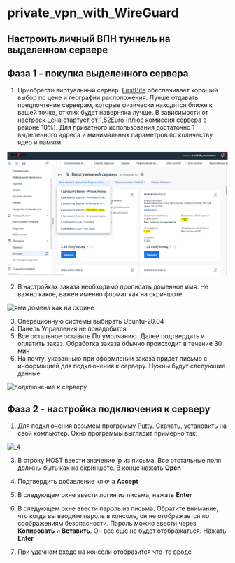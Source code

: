 # private_vpn_with_WireGuard
Настроить личный ВПН туннель на выделенном сервере
---------------------------------------------------
## Фаза 1 - покупка выделенного сервера

1. Приобрести виртуальный сервер. [FirstBite](https://firstbyte.pro/?from=158726) обеспечивает хороший выбор по цене и географии расположения. Лучше отдавать предпочтение серверам, которые физически находятся ближе к вашей точке, отклик будет наверняка лучше. В зависимости от настроек цена стартует от 1,52Euro (плюс комиссия сервера в районе 10%). Для приватного использования достаточно 1 выделенного адреса и минимальных параметров по количеству ядер и памяти.


![хостинг FirstBite](https://github.com/nboravlev/private_vpn_with_WireGuard/blob/main/_1.PNG)

2. В настройках заказа необходимо прописать доменное имя. Не важно какое, важен именно формат как на скриншоте.

![ями домена как на скрине](https://github.com/nboravlev/private_vpn_with_WireGuard/assets/120275954/33dd3696-35ca-4119-9d31-9eec4b7c549f)

3. Операционную системы выбирать Ubuntu-20.04
4. Панель Управления не понадобится
5. Все остальное оставить По умолчанию. Далее подтвердить и оплатить заказ. Обработка заказа обычно происходит в течение 30 мин
6. На почту, указанныю при оформлении заказа придет письмо с информацией для подключения к серверу. Нужны будут следующие данные

![подключение к серверу](https://github.com/nboravlev/private_vpn_with_WireGuard/commit/40ac8c53c0527b15f4a99a49a12730532f5b6677#commitcomment-134307823)

## Фаза 2 - настройка подключения к серверу

1. Для подключения возьмем программу [Putty](https://the.earth.li/~sgtatham/putty/latest/w64/putty.exe). Скачать, установить на свой компьютер. Окно программы выглядит примерно так:

![_4](https://github.com/nboravlev/private_vpn_with_WireGuard/assets/120275954/9aa5fae2-5f22-4a2e-974b-f8a823abbc83)

3. В строку HOST ввести значение ip из письма. Все отстальные поля должны быть как на скриншоте. В конце нажать **Open**

4. Подтвердить добавление ключа **Accept**

5. В следующем окне ввести логин из письма, нажать **Enter**

6. В следующем окне ввести пароль из письма. Обратите внимание, что когда вы вводите пароль в консоль, он не отображается по соображениям безопасности. Пароль можно ввести через **Копировать** и **Вставить**. Он все еще не будет отображаться. Нажать **Enter**

7. При удачном входе на консоли отобразится что-то вроде

